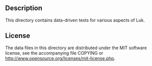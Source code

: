 Description
------------

This directory contains data-driven tests for various aspects of Luk.

License
--------

The data files in this directory are distributed under the MIT software
license, see the accompanying file COPYING or
http://www.opensource.org/licenses/mit-license.php.

